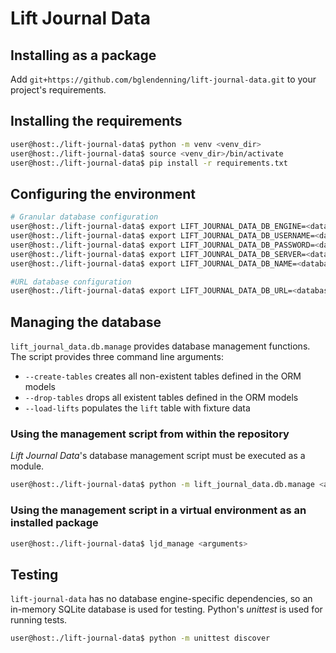 # Lift Journal Data

## Installing as a package

Add `git+https://github.com/bglendenning/lift-journal-data.git` to your project's requirements.

## Installing the requirements

```bash
user@host:./lift-journal-data$ python -m venv <venv_dir>
user@host:./lift-journal-data$ source <venv_dir>/bin/activate
user@host:./lift-journal-data$ pip install -r requirements.txt
```

## Configuring the environment

```bash
# Granular database configuration
user@host:./lift-journal-data$ export LIFT_JOURNAL_DATA_DB_ENGINE=<database engine>
user@host:./lift-journal-data$ export LIFT_JOURNAL_DATA_DB_USERNAME=<database username>
user@host:./lift-journal-data$ export LIFT_JOURNAL_DATA_DB_PASSWORD=<database password>
user@host:./lift-journal-data$ export LIFT_JOUNRAL_DATA_DB_SERVER=<database server>
user@host:./lift-journal-data$ export LIFT_JOURNAL_DATA_DB_NAME=<database name>

#URL database configuration
user@host:./lift-journal-data$ export LIFT_JOURNAL_DATA_DB_URL=<database url>
```

## Managing the database

`lift_journal_data.db.manage` provides database management functions. The script provides three command line arguments:

* `--create-tables` creates all non-existent tables defined in the ORM models
* `--drop-tables` drops all existent tables defined in the ORM models
* `--load-lifts` populates the `lift` table with fixture data

### Using the management script from within the repository

_Lift Journal Data_'s database management script must be executed as a module.

```bash
user@host:./lift-journal-data$ python -m lift_journal_data.db.manage <arguments>
```

### Using the management script in a virtual environment as an installed package

```bash
user@host:./lift-journal-data$ ljd_manage <arguments>
```

## Testing

`lift-journal-data` has no database engine-specific dependencies, so an in-memory SQLite database is used for testing. Python's _unittest_ is used for running tests.

```bash
user@host:./lift-journal-data$ python -m unittest discover
```
